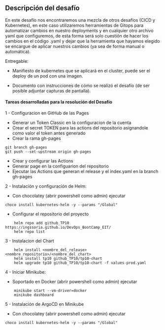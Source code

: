 ## Descripción del desafío

En este desafío nos encontraremos una mezcla de otros desafíos (CICD y Kubernetes), en este caso utilizaremos herramientas de Gitops para automatizar cambios en nuestro deployments y en cualquier otro archivo yaml que configuremos, de esta forma será solo cuestión de hacer los cambios en el código .yaml y dejar que la herramienta que hayamos elegido se encargue de aplicar nuestros cambios (ya sea de forma manual o automática).

Entregable:

* Manifiesto de kubernetes que se aplicará en el cluster, puede ser el deploy de un pod con una imagen.

* Documento con instrucciones de cómo se realizó el desafío (de ser posible adjuntar capturas de pantalla). 


#### Tareas desarrolladas para la resolución del Desafío
1 - Configuracion en GitHub de las Pages
* Generar un Token Classic en la configuracion de la cuenta
* Crear el secret TOKEN para las actions del repositorio asignandole como valor el token antes generado
* Crear la rama gh-pages
```bach
git branch gh-pages 
git push --set-upstream origin gh-pages
```
* Crear y configurar las Actions
* Generar page en la configuarion del repositorio
* Ejecutar las Actions que generan el release y el index.yaml en la branch gh-pages

2 - Instalación y configuración de Helm:
* Con chocolatey (abrir powershell como admin) ejecutar
```bach
choco install kubernetes-helm -y --params "/Global"
``` 
* Configurar el repositorio del proyecto
```bach
    helm repo add github_TP10 https://ingssoria.github.io/DevOps_BootCamp_EIT/
    helm repo list
```

3 - Instalacion del Chart
```bach
    helm install <nombre_del_release> <nombre_repositorio>/<nombre_del_chart>
	helm install tp10 github_TP10/tp10-chart
	helm upgrade tp10 github_TP10/tp10-chart -f values-prod.yaml
```

4 - Iniciar Minikube:
* Soportado en Docker (abrir powershell como admin) ejecutar	
```bach
    minikube start --vm-driver=docker
    minikube dashboard
```

5 - Instalación de ArgoCD en Minikube
* Con chocolatey (abrir powershell como admin) ejecutar
```bach
choco install kubernetes-helm -y --params "/Global"
```  

